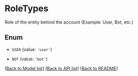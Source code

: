# RoleTypes

Role of the entity behind the account (Example: User, Bot, etc.)

## Enum

* `USER` (value: `'user'`)

* `BOT` (value: `'bot'`)

[[Back to Model list]](../README.md#documentation-for-models) [[Back to API list]](../README.md#documentation-for-api-endpoints) [[Back to README]](../README.md)


